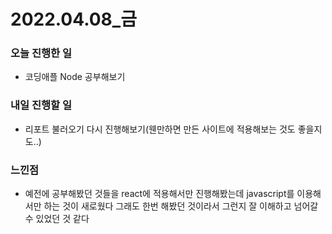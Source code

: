 # 2022.04.08\_금

### 오늘 진행한 일

- 코딩애플 Node 공부해보기

### 내일 진행할 일

- 리포트 불러오기 다시 진행해보기(웬만하면 만든 사이트에 적용해보는 것도 좋을지도..)

### 느낀점

- 예전에 공부해봤던 것들을 react에 적용해서만 진행해봤는데 javascript를 이용해서만 하는 것이 새로웠다 그래도 한번 해봤던 것이라서 그런지 잘 이해하고 넘어갈 수 있었던 것 같다
